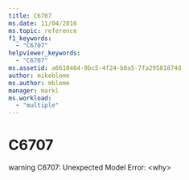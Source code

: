 ```yaml
---
title: C6707
ms.date: 11/04/2016
ms.topic: reference
f1_keywords:
  - "C6707"
helpviewer_keywords:
  - "C6707"
ms.assetid: a6610464-9bc5-4f24-b0a5-7fa29581874d
author: mikeblome
ms.author: mblome
manager: markl
ms.workload:
  - "multiple"
---
```

# C6707
warning C6707: Unexpected Model Error: \<why>
